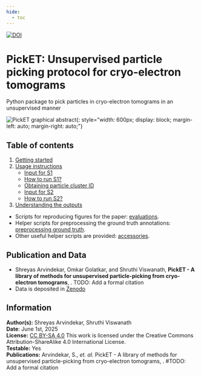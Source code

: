 ```yaml
---
hide:
  - toc
---
```


[![DOI](https://zenodo.org/badge/DOI/10.5281/zenodo.16909580.svg)](https://doi.org/10.5281/zenodo.16909580)   
# **PickET:** Unsupervised particle picking protocol for cryo-electron tomograms

Python package to pick particles in cryo-electron tomograms in an unsupervised manner

![PickET graphical abstract](images/F0_Graphical_abstract.png){: style="width: 600px; display: block; margin-left: auto; margin-right: auto;"}


## Table of contents
1. [Getting started](installation.md)  
2. [Usage instructions](usage_instructions.md)  
    * [Input for S1](input_for_s1.md)
    * [How to run S1?](running_s1.md)
    * [Obtaining particle cluster ID](obtaining_particle_cluster_id.md)  
    * [Input for S2](input_for_s2.md)
    * [How to run S2?](running_s2.md)
3. [Understanding the outputs](outputs.md)

* Scripts for reproducing figures for the paper: [evaluations](evaluations.md). 
* Helper scripts for preprocessing the ground truth annotations: [preprocessing ground truth](preproc_gt.md). 
* Other useful helper scripts are provided: [accessories](https://github.com/isblab/pickET/tree/main/accessories). 

## Publication and Data
* Shreyas Arvindekar, Omkar Golatkar, and Shruthi Viswanath, **PickET - A library of methods for unsupervised particle-picking from cryo-electron tomograms**, . <span class="todo">TODO: Add a formal citation</span>
* Data is deposited in [Zenodo](https://www.doi.org/10.5281/zenodo.16909580)  

## Information
__Author(s):__ Shreyas Arvindekar, Shruthi Viswanath  
__Date__: June 1st, 2025  
__License:__ [CC BY-SA 4.0](https://creativecommons.org/licenses/by-sa/4.0/)
This work is licensed under the Creative Commons Attribution-ShareAlike 4.0
International License.  
__Testable:__ Yes  
__Publications:__  Arvindekar, S., _et. al._ PickET - A library of methods for unsupervised particle-picking from cryo-electron tomograms, . <span class="todo">#TODO: Add a formal citation</span>
